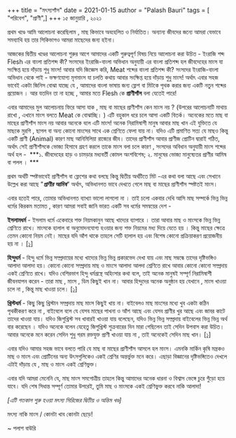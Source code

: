 +++
title = "মৎস্যশাঁস"
date = 2021-01-15
author = "Palash Bauri"
tags = [ "পরিবেশ", "প্রাণী",]
+++
১৫ জানুয়ারি , ২০২১  

প্রথম খণ্ডে আমি আলোচনা করেছিলাম , মাছ কিভাবে অবহেলিত ও নির্যাতিত।
অন্যান্য জীবদের জন্যে আমরা যেভাবে সমব্যাথি হয় তার সিকিভাগও আমরা মাছেদের
জন্য হইনা।  

আজকের দ্বিতীয় খণ্ডের আলোচনা শুরুর আগে আমাদের একটি গুরুত্বপূর্ণ বিষয় নিয়ে
আলোচনা করা উচিত - ইংরাজি শব্দ Flesh এর বাংলা প্রতিশব্দ কী? সংসদের
ইংরাজি-বাংলা অভিধান অনুযায়ী এর বাংলা প্রতিশব্দ হল জীবদেহের মাংস যা
সংক্ষিপ্ত হয়ে দাঁড়ায় শুধু মাংস! আবার যদি জিজ্ঞেস করি, Meat শব্দের বাংলা
প্রতিশব্দ কী? সংসদের ইংরাজি-বাংলা অভিধান থেকে পাই - ভক্ষণযোগ্য মৃগমাংস
যা চলতি কথায় আবার সংক্ষিপ্ত হয়ে দাঁড়ায় শুধু মাংস! অর্থাৎ এবার সহজ ভাবেই
একটা জিনিস বোঝা যাচ্ছে যে , আমাদের বাংলা ভাষায় জন্য ফ্লেশ বা মিটকে পৃথক
করার জন্য একটি নতুন শব্দের প্রয়োজন । আর যতদিন তা না হচ্ছে , আমার মতে
Flesh কে **প্রাণীশাঁস** বলা যেতেই পারে!  

 

এবার আমাদের মুল আলোচনায় ফিরে আসা যাক , মাছ বা মাছের প্রাণীশাঁস কেন মাংস
নয় ? (উপরের আলোচনাটি মাথায় রাখো , এখানে মাংস বলতে Meat কে বোঝাচ্ছি। )
এটি বহুকাল ধরে চলে আসা একটি বিতর্ক। অনেকের মতে মাছ বা মাছের প্রাণীশাঁস
মাংস নয় আবার অনেকে বলে এটি মাংস! অনেক নিরামিষাশী মানুষ আবার মাছ খান এই
যুক্তিতে যে মাছকে মুরগি , ছাগল বা অন্য কোনো মাংসের সাথে এক শ্রেণিতে ফেলা
যায় না। যদিও এটি প্রমাণিত সত্য যে মাছও কিন্তু একটি প্রাণী (Animal) কারণ
মাছ আনিমিলিয়া রাজ্যের জীব। তাদের প্রাণীশাঁস আবার প্রাণীজ প্রোটিন দ্বারাই
গঠিত, অর্থাৎ সেই প্রাণীশাঁসকে ভোজ্য হিসাবে গ্রহণ করলে তাকে মাংস বলা চলে
কারণ , সংসদের অবিধান অনুযায়ী মাংস শব্দের অর্থ হল -  ***১. জীবদেহের হাড় ও
চামড়ার মধ্যবর্তী কোমল অংশবিশেষ; ২. মানুষের ভোজ্য মানুষ্যেতর প্রাণীর আমিষ
বা পলল । ***

প্রথম অর্থটি স্পষ্টভাবেই প্রাণীশাঁস বা ফ্লেশের কথা বলছে কিন্তু দ্বিতীয়
অর্থটিতে মিট -এর কথা বলা আছে এবং সেখানে উল্লেখ করা আছে "***প্রাণীর
আমিষ***" অর্থাৎ, অভিধানগত ভাবে দেখতে গেলে মাছ বা মাছের প্রাণীশাঁস
স্পষ্টতই মাংস।  

এবার হতেই পারে, তোমার অভিধানগত ব্যাখ্যা ভালো লাগলো না । তাই চলো একবার
দেখি আসি মাছ সম্পর্কে ভিন্ন ভিন্ন ধর্মের কিরকম মতামত , কারণ আমরা সবাই
জানি ভারত একটি সব ধর্মের সমন্বয়ের দেশ -  

**ইসলামধর্ম** - ইসলাম ধর্মে একেবারে শক্ত নিয়মকানুন আছে খাদ্যের ব্যাপারে
। তারা আবার মাছ ও মাংসকে ভিন্ন ভিন্ন শ্রেণিতে রাখে। মাংসকে হালাল বা
অনুমোদনযোগ্য হওয়ার জন্য শক্ত নিয়মের মধ্য দিয়ে যেতে হয় । কিন্তু মাছের
ক্ষেত্রে তেমন কোনো নিয়ম নেই। মাছের যদি আঁশ থাকে তাহলে সেটি হালাল হয় এবং
বিশেষ কোনো প্রক্রিয়াকরণ প্রয়োজনীয় হয় না ।
[\[১\]](https://delishably.com/meat-dishes/is-fish-meat)  

**হিন্দুধর্ম** - হিন্দু ধর্মে ভিন্ন সম্প্রদায়ের মধ্যে খাদ্যের ভিন্ন
ভিন্ন প্রকারভেদ দেখা যায় এবং মাছ সম্বন্ধে তাদের দৃষ্টিভঙ্গিও আলাদা আলাদা
হয়। কোনো কোনো সম্প্রদায় মাছ ও মাংসে আলাদা আলদা শ্রেণিতে রাখে আবার কোনো
কোনো সম্প্রদায় একই শ্রেণিতে রাখে। যদিও বেশিরভাগ হিন্দু ধর্মগ্রন্থে
অহিংসার কথা বলে, তাই অনেক মানুষই সম্পূর্ণ নিরামিষাশী জীবনযাপন করেন -
তারা মাছ , মাংস , ডিম কিছুই খান না। আবার হিন্দুদের অনেক অনুষ্ঠান হয়
যেখানে , মাংস খাওয়া চলে না , কিন্তু মাছ খাওয়া চলে।
[\[১\]](https://delishably.com/meat-dishes/is-fish-meat)  

**খ্রিস্টধর্ম** - কিছু কিছু খ্রিস্টান সম্প্রদায় মাছ মাংস কিছুই খায় না।
বাইবেলও মাছ মাংসের মধ্যে খুব একটা কঠিন পৃথকীকরণ করে না , বাইবেলে বলে যে
যেসব মাছের পাখনা ও আঁশ আছে এবং যেসব প্রাণীর খুর আছে এবং জাবর কাটে তাদের
খাওয়া যায়। যদিও জিশুখ্রিস্ট সব খাবারই খাওয়া যায় বলেছেন, যদিও ভিন্ন ভিন্ন
সম্প্রদায় বাইবেলের ভিন্ন ভিন্ন অর্থ বার করেছেন । যদিও অনেকে বলেন যেহেতু
জিশুখ্রিস্ট শুক্রবারের দিন মারা গেছিলেন তাই সেদিন উপবাস করা উচিত। আবার
অনেকে মনে করেন সেদিন শুধু গরম রক্তযুক্ত প্রাণী খাওয়া যায় না , তাই অনেকেই
সেদিন মাছ খান। [\[১\]](https://delishably.com/meat-dishes/is-fish-meat)

 

এবার যদিও আমার সহজ ভাবে বলতে পারি যে মাছ বা মাছের প্রাণীশাঁস আসলে হল
মাংস। এমনকি মার্কিন কৃষি মন্ত্রকও মাছ ও মাংস এবং প্রোটিনের অন্য
উৎসগুলিকেও একই শ্রেণির অন্তর্ভুক্ত মনে করে। এছাড়া বিজ্ঞানের
দৃষ্টিভঙ্গিতেও দেখলে এটাই দাঁড়ায় যে , মাছ ও মাংস একই শ্রেণিভুক্ত।  

এবার যদি আমরা মেনেনি যে, মাছ মাংস সমগোত্রীয় তাহলে কিন্তু আমাদের অনেক
ধারনা ও বিশ্বাস ভেঙ্গে চুরে গুঁড়ো হয়ে যাবে। যদি শেষ সিধান্ত সম্পূর্ণ
তোমার উপরেই, তুমি মাছ ও মাংসকে একই শ্রেণিভুক্ত করবে নাকি আলাদা!  

*\[এটি গতকাল শুরু হওয়া মৎস্য সিরিজের দ্বিতীয় ও অন্তিম খণ্ড\]*  

মৎস্য নাকি মাংস / কোনটা খাব কোনটা ছেড়ে!  

~ পলাশ বাউরি
